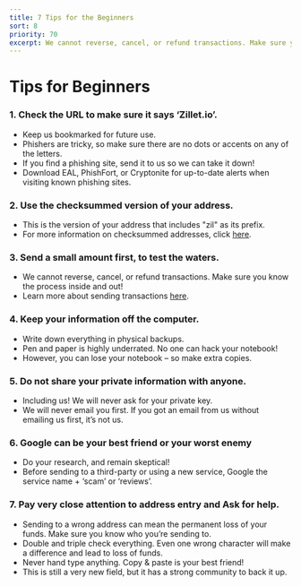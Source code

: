```yaml
---
title: 7 Tips for the Beginners
sort: 8
priority: 70
excerpt: We cannot reverse, cancel, or refund transactions. Make sure you know the process inside and out. Learn more about how can you secure your wallet and use all of it's features without getting scammed.
---
```


# Tips for Beginners

### 1. Check the URL to make sure it says ‘Zillet.io’.

- Keep us bookmarked for future use.
- Phishers are tricky, so make sure there are no dots or accents on any of the letters.
- If you find a phishing site, send it to us so we can take it down!
- Download EAL, PhishFort, or Cryptonite for up-to-date alerts when visiting known phishing sites.

### 2. Use the checksummed version of your address.

- This is the version of your address that includes "zil" as its prefix.
- For more information on checksummed addresses, click [here](https://github.com/Zilliqa/Zilliqa/wiki/Address-Standard).


### 3. Send a small amount first, to test the waters.

- We cannot reverse, cancel, or refund transactions. Make sure you know the process inside and out!
- Learn more about sending transactions [here](/how-to-send-a-transaction).

### 4. Keep your information off the computer.

- Write down everything in physical backups.
- Pen and paper is highly underrated. No one can hack your notebook!
- However, you can lose your notebook – so make extra copies.

### 5. Do not share your private information with anyone.

- Including us! We will never ask for your private key.
- We will never email you first. If you got an email from us without emailing us first, it’s not us.

### 6. Google can be your best friend or your worst enemy

- Do your research, and remain skeptical!
- Before sending to a third-party or using a new service, Google the service name + ‘scam’ or ‘reviews’.

### 7. Pay very close attention to address entry and Ask for help.

- Sending to a wrong address can mean the permanent loss of your funds. Make sure you know who you’re sending to.
- Double and triple check everything. Even one wrong character will make a difference and lead to loss of funds.
- Never hand type anything. Copy & paste is your best friend!
- This is still a very new field, but it has a strong community to back it up.
